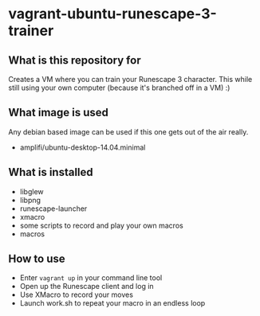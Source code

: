 # vagrant-ubuntu-runescape-3-trainer

## What is this repository for

Creates a VM where you can train your Runescape 3 character.
This while still using your own computer (because it's branched off in a VM) :)

## What image is used

Any debian based image can be used if this one gets out of the air really.

- amplifi/ubuntu-desktop-14.04.minimal

## What is installed

- libglew
- libpng
- runescape-launcher
- xmacro
- some scripts to record and play your own macros
- macros

## How to use

- Enter `vagrant up` in your command line tool
- Open up the Runescape client and log in
- Use XMacro to record your moves
- Launch work.sh to repeat your macro in an endless loop